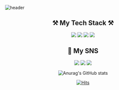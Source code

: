 ![header](https://capsule-render.vercel.app/api?type=waving&color=0FADED&height=200&text=Welcome!&fontAlignY=30&desc=Tag&descAlign=65)

<div align="center">
  <h2>
    ⚒️ My Tech Stack ⚒️
  </h2>
    <a href="https://en.wikipedia.org/wiki/IOS" target="_blank"> <img src="https://img.shields.io/badge/iOS-000000?style=flat-square&logo=Apple&logoColor=white"/></a>
    <a href="https://en.wikipedia.org/wiki/Swift_(programming_language)" target="_blank"> <img src="https://img.shields.io/badge/Swift-F05138?style=flat-square&logo=swift&logoColor=white"/></a>
    <a href="https://en.wikipedia.org/wiki/Cocoa_Touch" target="_blank"> <img src="https://img.shields.io/badge/UIKit-2396F3?style=flat-square&logo=UIKit&logoColor=white"/></a>
    <a href="https://en.wikipedia.org/wiki/GitHub" target="_blank"> <img src="https://img.shields.io/badge/Github-181717?style=flat-square&logo=Github&logoColor=white"/></a>


  <h2>
    🎵 My SNS
  </h2>
    <a href="https://tagplayground.notion.site/74660143087c4bd6a4d55eb939807adb?pvs=4" target="_blank"> <img src="https://img.shields.io/badge/Notion-000000?style=flat&logo=Notion&logoColor=white"/></a>
    <a href="https://haesus.github.io/" target="_blank"><img src="https://img.shields.io/badge/GitBlog-181717?style=flat&logo=GitHub&logoColor=white"/></a>
    <a href="https://www.instagram.com/haesu.tag/" target="_blank"> <img src="https://img.shields.io/badge/Instargram-E4405F?style=flat&logo=instagram&logoColor=white"/></a> 
<br/>

  ![Anurag's GitHub stats](https://github-readme-stats.vercel.app/api?username=Haesu&theme=dark&show_icons=true)

  
  [![Hits](https://hits.seeyoufarm.com/api/count/incr/badge.svg?url=https%3A%2F%2Fgithub.com%2FHaesus&count_bg=%2379C83D&title_bg=%23555555&icon=&icon_color=%23E7E7E7&title=visit&edge_flat=true)](https://hits.seeyoufarm.com)
</div>



<!--
**Haesus/Haesus** is a ✨ _special_ ✨ repository because its `README.md` (this file) appears on your GitHub profile.

Here are some ideas to get you started:

- 🔭 I’m currently working on ...
- 🌱 I’m currently learning ...
- 👯 I’m looking to collaborate on ...
- 🤔 I’m looking for help with ...
- 💬 Ask me about ...
- 📫 How to reach me: ...
- 😄 Pronouns: ...
- ⚡ Fun fact: ...
-->

